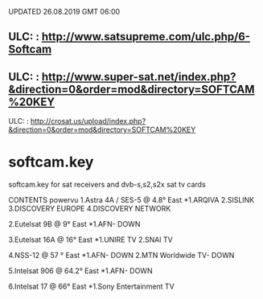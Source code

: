 UPDATED 26.08.2019 GMT 06:00

ULC:   : http://www.satsupreme.com/ulc.php/6-Softcam
----------------------------------------------------------------------------------------------------------------------------------------------------
ULC:   : http://www.super-sat.net/index.php?&direction=0&order=mod&directory=SOFTCAM%20KEY
----------------------------------------------------------------------------------------------------------------------------------------------------
ULC:   : http://crosat.us/upload/index.php?&direction=0&order=mod&directory=SOFTCAM%20KEY



# softcam.key
softcam.key for sat receivers and dvb-s,s2,s2x 
sat tv cards

CONTENTS
powervu
1.Astra 4A / SES-5 @ 4.8° East
*1.ARQIVA
 2.SISLINK
 3.DISCOVERY EUROPE
 4.DISCOVERY NETWORK
 
 
2.Eutelsat 9B @ 9° East
*1.AFN- DOWN

3.Eutelsat 16A @ 16° East
*1.UNIRE TV
 2.SNAI TV
 
4.NSS-12 @ 57 ° East 
*1.AFN- DOWN
 2.MTN Worldwide TV- DOWN
 
5.Intelsat 906 @ 64.2° East
*1.AFN- DOWN

6.Intelsat 17 @ 66° East
*1.Sony Entertainment TV
